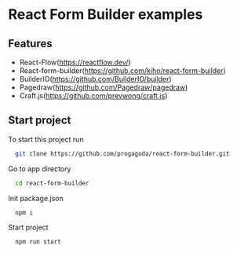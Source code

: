 
# React Form Builder examples



## Features

- React-Flow(https://reactflow.dev/)
- React-form-builder(https://github.com/kiho/react-form-builder)
- BuilderIO(https://github.com/BuilderIO/builder)
- Pagedraw(https://github.com/Pagedraw/pagedraw)
-  Craft.js(https://github.com/prevwong/craft.js)


## Start project

To start this project run

```bash
  git clone https://github.com/progagoda/react-form-builder.git
```
Go to app directory
```bash
  cd react-form-builder
```
Init package.json
```bash
  npm i
```
Start project
```bash
  npm run start
```
